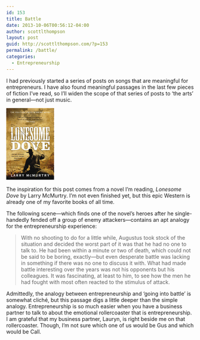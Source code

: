 ```yaml
---
id: 153
title: Battle
date: 2013-10-06T00:56:12-04:00
author: scottlthompson
layout: post
guid: http://scottlthompson.com/?p=153
permalink: /battle/
categories:
  - Entrepreneurship
---
```

I had previously started a series of posts on songs that are meaningful for entrepreneurs. I have also found meaningful passages in the last few pieces of fiction I&#8217;ve read, so I&#8217;ll widen the scope of that series of posts to &#8216;the arts&#8217; in general—not just music.

![Lonesome Dove](/img/lonesomedove.jpeg)

The inspiration for this post comes from a novel I&#8217;m reading, _Lonesome Dove_ by Larry McMurtry. I&#8217;m not even finished yet, but this epic Western is already one of my favorite books of all time.

The following scene—which finds one of the novel&#8217;s heroes after he single-handedly fended off a group of enemy attackers—contains an apt analogy for the entrepreneurship experience:

> With no shooting to do for a little while, Augustus took stock of the situation and decided the worst part of it was that he had no one to talk to. He had been within a minute or two of death, which could not be said to be boring, exactly—but even desperate battle was lacking in something if there was no one to discuss it with. What had made battle interesting over the years was not his opponents but his colleagues. It was fascinating, at least to him, to see how the men he had fought with most often reacted to the stimulus of attack.

Admittedly, the analogy between entrepreneurship and &#8216;going into battle&#8217; is somewhat cliché, but this passage digs a little deeper than the simple analogy. Entrepreneurship is so much easier when you have a business partner to talk to about the emotional rollercoaster that is entrepreneurship. I am grateful that my business partner, Lauryn, is right beside me on that rollercoaster. Though, I&#8217;m not sure which one of us would be Gus and which would be Call.

